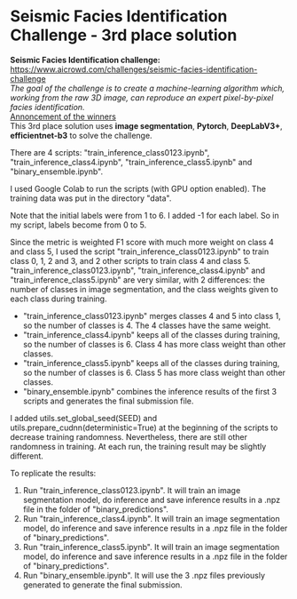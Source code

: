 # Seismic Facies Identification Challenge - 3rd place solution

**Seismic Facies Identification challenge:** https://www.aicrowd.com/challenges/seismic-facies-identification-challenge  
*The goal of the challenge is to create a machine-learning algorithm which, working from the raw 3D image, can reproduce an expert pixel-by-pixel facies identification.*  
[Annoncement of the winners](https://discourse.aicrowd.com/t/announcing-the-winners/4442)  
This 3rd place solution uses **image segmentation**, **Pytorch**, **DeepLabV3+**, **efficientnet-b3** to solve the challenge.

There are 4 scripts: "train_inference_class0123.ipynb", "train_inference_class4.ipynb", "train_inference_class5.ipynb" and "binary_ensemble.ipynb".

I used Google Colab to run the scripts (with GPU option enabled). The training data was put in the directory "data". 

Note that the initial labels were from 1 to 6. I added -1 for each label. So in my script, labels become from 0 to 5. 

Since the metric is weighted F1 score with much more weight on class 4 and class 5, I used the script "train_inference_class0123.ipynb" to train class 0, 1, 2 and 3, and 2 other scripts to train class 4 and class 5.
"train_inference_class0123.ipynb", "train_inference_class4.ipynb" and "train_inference_class5.ipynb" are very similar, with 2 differences: the number of classes in image segmentation, and the class weights given to each class during training.
* "train_inference_class0123.ipynb" merges classes 4 and 5 into class 1, so the number of classes is 4. The 4 classes have the same weight. 
* "train_inference_class4.ipynb" keeps all of the classes during training, so the number of classes is 6. Class 4 has more class weight than other classes. 
* "train_inference_class5.ipynb" keeps all of the classes during training, so the number of classes is 6. Class 5 has more class weight than other classes. 
* "binary_ensemble.ipynb" combines the inference results of the first 3 scripts and generates the final submission file.

I added utils.set_global_seed(SEED) and utils.prepare_cudnn(deterministic=True) at the beginning of the scripts to decrease training randomness. Nevertheless, there are still other randomness in training. At each run, the training result may be slightly different.

To replicate the results:
1. Run "train_inference_class0123.ipynb". It will train an image segmentation model, do inference and save inference results in a .npz file in the folder of "binary_predictions".
2. Run "train_inference_class4.ipynb". It will train an image segmentation model, do inference and save inference results in a .npz file in the folder of "binary_predictions".
3. Run "train_inference_class5.ipynb". It will train an image segmentation model, do inference and save inference results in a .npz file in the folder of "binary_predictions".
4. Run "binary_ensemble.ipynb". It will use the 3 .npz files previously generated to generate the final submission.
